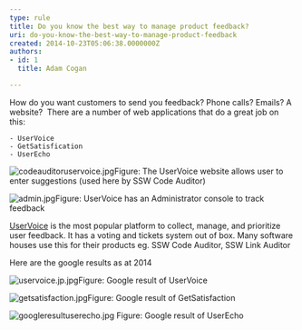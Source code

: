 ```yaml
---
type: rule
title: Do you know the best way to manage product feedback?
uri: do-you-know-the-best-way-to-manage-product-feedback
created: 2014-10-23T05:06:38.0000000Z
authors:
- id: 1
  title: Adam Cogan

---
```


 
​How do you want customers to send you feedback? Phone calls? Emails? A website? 
There are a number of web applications that do a great job on this:
 
    - UserVoice
    - GetSatisfication​
    - UserEcho​

![codeauditoruservoice.jpg](/SoftwareDevelopment/RulesToBetterBugReporting/PublishingImages/codeauditoruservoice.jpg)Figure: The UserVoice website allows user to enter suggestions (used here b​y SSW Code Auditor)



![admin.jpg](/SoftwareDevelopment/RulesToBetterBugReporting/PublishingImages/admin.jpg)Figure: UserVoice has an Administrator console to track feedback

[UserVoice](https&#58;//www.uservoice.com/) is the most popular platform to collect, manage, and prioritize user feedback. It has a voting and tickets system out of box.
Many software houses use this for their products eg. SSW Code Auditor, SSW Link Auditor



 

Here are the google results as at 2014​


![uservoice.jp.jpg](/SoftwareDevelopment/RulesToBetterBugReporting/PublishingImages/uservoice.jp.jpg)​Figure: Google result of UserVoice​



 

![getsatisfaction.jpg](/SoftwareDevelopment/RulesToBetterBugReporting/PublishingImages/getsatisfaction.jpg)Figure: Google result of GetSatisfaction​




![googleresultuserecho.jpg](/SoftwareDevelopment/RulesToBetterBugReporting/SiteAssets/Pages/Do-you-use-UserVoice-website-to-manage-feedback/googleresultuserecho.jpg)
Figure: Google result of UserEcho








